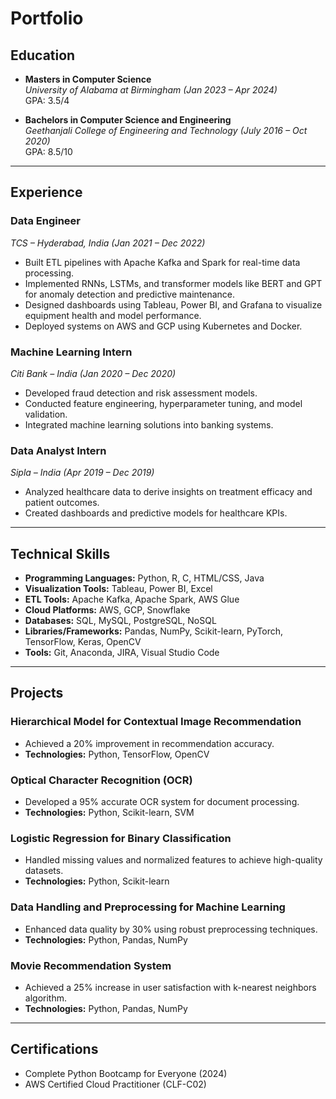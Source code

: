 # Portfolio

## Education
- **Masters in Computer Science**  
  *University of Alabama at Birmingham (Jan 2023 – Apr 2024)*  
  GPA: 3.5/4  

- **Bachelors in Computer Science and Engineering**  
  *Geethanjali College of Engineering and Technology (July 2016 – Oct 2020)*  
  GPA: 8.5/10  

---

## Experience

### **Data Engineer**  
*TCS – Hyderabad, India (Jan 2021 – Dec 2022)*  
- Built ETL pipelines with Apache Kafka and Spark for real-time data processing.  
- Implemented RNNs, LSTMs, and transformer models like BERT and GPT for anomaly detection and predictive maintenance.  
- Designed dashboards using Tableau, Power BI, and Grafana to visualize equipment health and model performance.  
- Deployed systems on AWS and GCP using Kubernetes and Docker.  

### **Machine Learning Intern**  
*Citi Bank – India (Jan 2020 – Dec 2020)*  
- Developed fraud detection and risk assessment models.  
- Conducted feature engineering, hyperparameter tuning, and model validation.  
- Integrated machine learning solutions into banking systems.  

### **Data Analyst Intern**  
*Sipla – India (Apr 2019 – Dec 2019)*  
- Analyzed healthcare data to derive insights on treatment efficacy and patient outcomes.  
- Created dashboards and predictive models for healthcare KPIs.  

---

## Technical Skills

- **Programming Languages:** Python, R, C, HTML/CSS, Java  
- **Visualization Tools:** Tableau, Power BI, Excel  
- **ETL Tools:** Apache Kafka, Apache Spark, AWS Glue  
- **Cloud Platforms:** AWS, GCP, Snowflake  
- **Databases:** SQL, MySQL, PostgreSQL, NoSQL  
- **Libraries/Frameworks:** Pandas, NumPy, Scikit-learn, PyTorch, TensorFlow, Keras, OpenCV  
- **Tools:** Git, Anaconda, JIRA, Visual Studio Code  

---

## Projects

### **Hierarchical Model for Contextual Image Recommendation**
- Achieved a 20% improvement in recommendation accuracy.  
- **Technologies:** Python, TensorFlow, OpenCV  

### **Optical Character Recognition (OCR)**
- Developed a 95% accurate OCR system for document processing.  
- **Technologies:** Python, Scikit-learn, SVM  

### **Logistic Regression for Binary Classification**
- Handled missing values and normalized features to achieve high-quality datasets.  
- **Technologies:** Python, Scikit-learn  

### **Data Handling and Preprocessing for Machine Learning**
- Enhanced data quality by 30% using robust preprocessing techniques.  
- **Technologies:** Python, Pandas, NumPy  

### **Movie Recommendation System**
- Achieved a 25% increase in user satisfaction with k-nearest neighbors algorithm.  
- **Technologies:** Python, Pandas, NumPy  

---

## Certifications

- Complete Python Bootcamp for Everyone (2024)  
- AWS Certified Cloud Practitioner (CLF-C02)  
